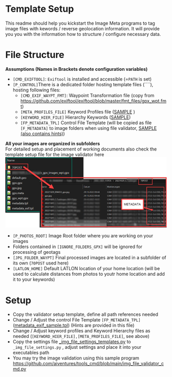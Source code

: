 # Template Setup 

This readme should help you kickstart the Image Meta programs to tag image files with kewords / reverse geolocation information.
It will provide you you with the information how to structure / configure necessary data.

# File Structure
**Assumptions (Names in Brackets denote configuration variables)** 
* ``[CMD_EXIFTOOL]``: ``Exiftool`` is installed and accessible (=``PATH`` is set) 
* ``[P_CONTROL]``There is a dedicated folder hosting template files (````), hosting following files:
  * ``[CMD_EXIF_WAYPT_FMT]``: Waypoint Transformation file (copy from https://github.com/exiftool/exiftool/blob/master/fmt_files/gpx_wpt.fmt)
  * ``[META_PROFILES_FILE]`` Keyword Profiles file ([SAMPLE](metadata_exif_keywords_template.json) )
  * ``[KEYWORD_HIER_FILE]`` Hierarchy Keywords ([SAMPLE](metadata_hierarchy_template.txt))
  * ``[FP_METADATA_TPL]`` Control File Template (will be copied as file ``[F_METADATA]`` to image folders when using file validator, [SAMPLE (also contains hints)](metadata_template.tpl))

**All your images are organized in subfolders**  
For detailed setup and placement of working documents also check the template setup file for the image validator here  
![Control Files](00_FILE_STRUCTURE.jpg)
  * ``[P_PHOTOS_ROOT]`` Image Root folder where you are working on your images
  * Folders contained in ``[IGNORE_FOLDERS_GPX]`` will be ignored for processing of geotags
  * ``[JPG_FOLDER_WAYPT]`` Final processed images are located in a subfolder of its own (``70POST`` used here)
  * ``[LATLON_HOME]`` Default LATLON location of your home location (will be used to calculate distances from photos to youtr home location and add it to your keywords)

# Setup
* Copy the validator setup template, define all path references  needed
* Change / Adjust the control File Template ``[FP_METADATA_TPL]`` ([metadata_exif_sample.tpl](metadata_exif_sample.tpl)) (Hints are provided in this file)
* Change / Adjust keyword profiles and Keyword Hierarchy files as needed (``[KEYWORD_HIER_FILE],[META_PROFILES_FILE]``, see above)
* Copy the settings file [_img_file_settings_templates.py](https://github.com/aiventures/tools_cmd/blob/main/_img_file_settings_templates.py) to ``_img_file_settings.py`` , adjust settings and place it into your executables path
* You may try the image validation using this sample program https://github.com/aiventures/tools_cmd/blob/main/img_file_validator_cmd.py
